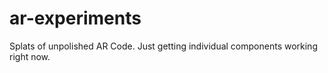 ar-experiments
==============

Splats of unpolished AR Code. Just getting individual components working right now.